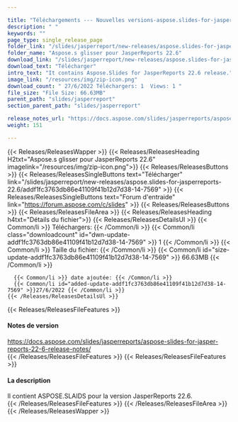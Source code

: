 ```yaml
---

title: "Téléchargements --- Nouvelles versions-aspose.slides-for-jasperReports-22.6"
description: " "
keywords: ""
page_type: single_release_page
folder_link: "/slides/jasperreport/new-releases/aspose.slides-for-jasperreports-22.6/"
folder_name: "Aspose.s glisser pour JasperReports 22.6"
download_link: "/slides/jasperreport/new-releases/aspose.slides-for-jasperreports-22.6/addf1fc3763db86e41109f41b12d7d38-14-7569"
download_text: "Télécharger"
intro_text: "It contains Aspose.Slides for JasperReports 22.6 release."
image_link: "/resources/img/zip-icon.png"
download_count: " 27/6/2022 Téléchargers: 1  Views: 1 "
file_size: "File Size: 66.63MB"
parent_path: "slides/jasperreport"
section_parent_path: "slides/jasperreport"

release_notes_url: "https://docs.aspose.com/slides/jasperreports/aspose-slides-for-jasper-reports-22-6-release-notes/"
weight: 151

---
```


{{< Releases/ReleasesWapper >}}
  {{< Releases/ReleasesHeading H2txt="Aspose.s glisser pour JasperReports 22.6" imagelink="/resources/img/zip-icon.png">}}
  {{< Releases/ReleasesButtons >}}
    {{< Releases/ReleasesSingleButtons text="Télécharger" link="/slides/jasperreport/new-releases/aspose.slides-for-jasperreports-22.6/addf1fc3763db86e41109f41b12d7d38-14-7569" >}}
    {{< Releases/ReleasesSingleButtons text="Forum d'entraide" link="https://forum.aspose.com/c/slides" >}}
  {{< Releases/ReleasesButtons >}}
  {{< Releases/ReleasesFileArea >}}
    {{< Releases/ReleasesHeading h4txt="Détails du fichier">}}
    {{< Releases/ReleasesDetailsUl >}}
      {{< Common/li >}} Téléchargers: {{< /Common/li >}}
      {{< Common/li class="downloadcount" id="dwn-update-addf1fc3763db86e41109f41b12d7d38-14-7569" >}} 1 {{< /Common/li >}}
      {{< Common/li >}} Taille du fichier: {{< /Common/li >}}
      {{< Common/li id="size-update-addf1fc3763db86e41109f41b12d7d38-14-7569" >}} 66.63MB {{< /Common/li >}}

      {{< Common/li >}} date ajoutée: {{< /Common/li >}}
      {{< Common/li id="added-update-addf1fc3763db86e41109f41b12d7d38-14-7569" >}}27/6/2022 {{< /Common/li >}}
    {{< /Releases/ReleasesDetailsUl >}}

  {{< Releases/ReleasesFileFeatures >}}
      <h4>Notes de version</h4><div><a href='https://docs.aspose.com/slides/jasperreports/aspose-slides-for-jasper-reports-22-6-release-notes/'>https://docs.aspose.com/slides/jasperreports/aspose-slides-for-jasper-reports-22-6-release-notes/</a></div>
  {{< /Releases/ReleasesFileFeatures >}}
  {{< Releases/ReleasesFileFeatures >}}
      <h4>La description</h4><div class="HTMLDescription">Il contient ASPOSE.SLAIDS pour la version JasperReports 22.6.</div>
  {{< /Releases/ReleasesFileFeatures >}}
 {{< /Releases/ReleasesFileArea >}}
{{< /Releases/ReleasesWapper >}}


